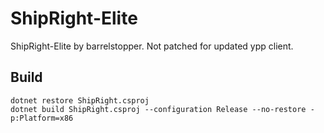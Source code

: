 # ShipRight-Elite

ShipRight-Elite by barrelstopper. Not patched for updated ypp client.


## Build

```
dotnet restore ShipRight.csproj
dotnet build ShipRight.csproj --configuration Release --no-restore -p:Platform=x86
```
